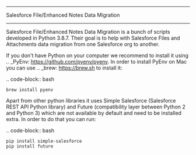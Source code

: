 *********************************************
Salesforce File/Enhanced Notes Data Migration
*********************************************

Salesforce File/Enhanced Notes Data Migration is a bunch of scripts developed in Python 3.8.7. Their goal is to help with Salesforce Files and Attachments data migration from one Salesforce org to another.

If you don't have Python on your computer we recommend to install it using .. _PyEnv: https://github.com/pyenv/pyenv. In order to install PyEnv on Mac you can use .. _brew: https://brew.sh to install it:

.. code-block:: bash

    brew install pyenv

Apart from other python libraries it uses Simple Salesforce (Salesforce REST API Python library) and Future (compatibility layer between Python 2 and Python 3) which are not available by default and need to be installed extra. In order to do that you can run:

.. code-block:: bash

    pip install simple-salesforce
    pip install future
